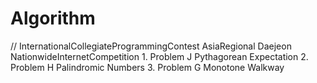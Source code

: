 # Algorithm
// InternationalCollegiateProgrammingContest AsiaRegional Daejeon NationwideInternetCompetition 
	1. Problem J Pythagorean Expectation 
	2. Problem H Palindromic Numbers
	3. Problem G Monotone Walkway

